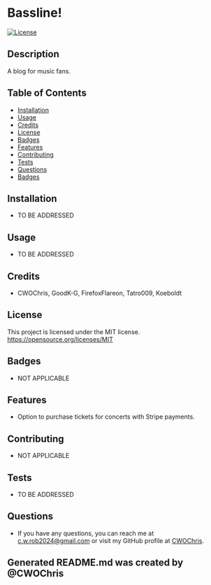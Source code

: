 # Bassline!
[![License](https://img.shields.io/badge/License-MIT-blue.svg)](https://opensource.org/licenses/MIT)

## Description
A blog for music fans.

## Table of Contents
* [Installation](#installation)
* [Usage](#usage)
* [Credits](#credits)
* [License](#license)
* [Badges](#badges)
* [Features](#features)
* [Contributing](#contributing)
* [Tests](#tests)
* [Questions](#questions)
* [Badges](#badges)

## Installation
* TO BE ADDRESSED

## Usage
* TO BE ADDRESSED

## Credits
* CWOChris, GoodK-G, FirefoxFlareon, Tatro009, Koeboldt

## License
This project is licensed under the MIT license. https://opensource.org/licenses/MIT

## Badges
* NOT APPLICABLE

## Features
* Option to purchase tickets for concerts with Stripe payments.

## Contributing
* NOT APPLICABLE

## Tests
* TO BE ADDRESSED

## Questions
* If you have any questions, you can reach me at c.w.rob2024@gmail.com or visit my GitHub profile at [CWOChris](https://github.com/CWOChris).

## Generated README.md was created by @CWOChris
